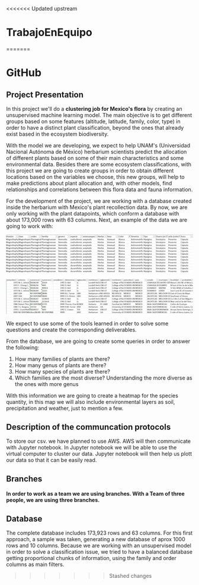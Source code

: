 <<<<<<< Updated upstream
# TrabajoEnEquipo
=======
# GitHub


## Project Presentation

In this project we'll do a **clustering job for Mexico's flora** by creating an unsupervised machine learning model. 
The main objective is to get different groups based on some features (altitude, latitude, family, color, type) in order to have a distinct plant classification, beyond the ones that already exist based in the ecosystem biodiversity.

With the model we are developing, we expect to help UNAM's (Universidad Nacional Autónoma de México) herbarium scientists predict the allocation of different plants based on some of their main characteristics and some environmental data. Besides there are some ecosystem classifications, with this project we are going to create groups in order to obtain different locations based on the variables we choose, this new groups, will help to make predictions about plant allocation and, with other models, find relationships and correlations between this flora data and fauna information.

For the development of the project, we are working with a database created inside the herbarium with Mexico's plant recollection data. By now, we are only working with the plant datapoints, which conform a database with about 173,000 rows with 63 columns. Next, an example of the data we are going to work with:

![image](Resources/Imagen1.jpg)

![image](Resources/Imagen2.jpg)

We expect to use some of the tools learned in order to solve some questions and create the corresponding deliverables.

From the database, we are going to create some queries in order to answer the following:

1.	How many families of plants are there?
2.	How many genus of plants are there?
3.	How many species of plants are there?
4.	Which families are the most diverse? Understanding the more diverse as the ones with more genus

With this information we are going to create a heatmap for the species quantity, in this map we will also include environmental layers as soil, precipitation and weather, just to mention a few. 

## Description of the communcation protocols

To store our csv. we have planned to use AWS. 
AWS will then communicate with Jupyter notebook. 
In Jupyter notebook we will be able to use the virtual computer to cluster our data. 
Jupyter notebook will then help us plott our data so that it can be easily read. 

## Branches 
#### In order to work as a team we are using branches. With a Team of three people, we are using three branches. 


## Database 

The complete database includes 173,923 rows and 63 columns. For this first approach, a sample was taken, generating a new database of aprox 1000 rows and 10 columns. Because we are working with an unsupervised model in order to solve a classification issue, we tried to have a balanced database getting proportional chunks of information, using the family and order columns as main filters.
>>>>>>> Stashed changes
